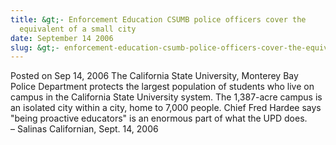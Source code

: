 ```yaml
---
title: &gt;- Enforcement Education CSUMB police officers cover the
  equivalent of a small city
date: September 14 2006
slug: &gt;- enforcement-education-csumb-police-officers-cover-the-equivalent-of-a-small-city
---
```


 



<span class="date">Posted on Sep 14, 2006    </span>
The California State University, Monterey Bay Police Department
protects the largest population of students who live on campus in
the California State University system. The 1,387-acre campus is an
isolated city within a city, home to 7,000 people. Chief Fred
Hardee says &quot;being proactive educators&quot; is an enormous part of what
the UPD does.<br>
&#x2013; Salinas Californian, Sept. 14, 2006<br/></br>




 
